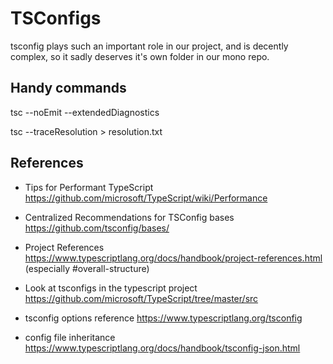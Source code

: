 # TSConfigs

tsconfig plays such an important role in our project, and is decently complex, so it sadly
deserves it's own folder in our mono repo.

## Handy commands

tsc --noEmit --extendedDiagnostics

tsc --traceResolution > resolution.txt

## References

-   Tips for Performant TypeScript https://github.com/microsoft/TypeScript/wiki/Performance

-   Centralized Recommendations for TSConfig bases https://github.com/tsconfig/bases/

-   Project References https://www.typescriptlang.org/docs/handbook/project-references.html (especially #overall-structure)

-   Look at tsconfigs in the typescript project https://github.com/microsoft/TypeScript/tree/master/src

-   tsconfig options reference https://www.typescriptlang.org/tsconfig

-   config file inheritance https://www.typescriptlang.org/docs/handbook/tsconfig-json.html
